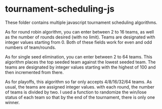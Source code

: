 # tournament-scheduling-js

These folder contains multiple javascript tournament scheduling algorithms.

As for round robin algorithm, you can enter between 2 to 16 teams, as well as the number of rounds desired (with no limit). Teams are designated with integer values starting from 0. Both of these fields work for even and odd numbers of team/rounds.

As for single seed elimination, you can enter between 2 to 64 teams. This algorithm places the top seeded team against the lowest seeded team. The teams are designated by integer values starting with the highest of 100 and then incremented from there.

As for playoffs, this algorithm so far only accepts 4/8/16/32/64 teams. As usual, the teams are assigned integer values. with each round, the number of teams is divided by two. I used a function to randomize the win/lose status of each team so that by the end of the tournament, there is only one winner.
